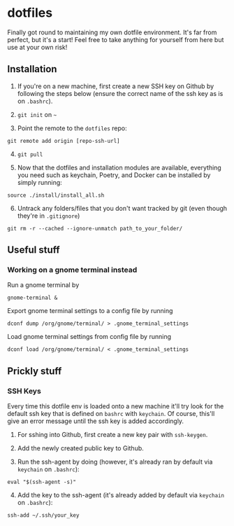 # dotfiles

Finally got round to maintaining my own dotfile environment. It's far from perfect, but it's a start! Feel free to take anything for yourself from here but use at your own risk!

## Installation

1. If you're on a new machine, first create a new SSH key on Github by following the steps below (ensure the correct name of the ssh key as is on `.bashrc`).

2. `git init` on `~`

3. Point the remote to the `dotfiles` repo:
```
git remote add origin [repo-ssh-url]
```

4. `git pull`

5. Now that the dotfiles and installation modules are available, everything you need such as keychain, Poetry, and Docker can be installed by simply running:
```
source ./install/install_all.sh
```

6. Untrack any folders/files that you don't want tracked by git (even though they're in `.gitignore`)
```
git rm -r --cached --ignore-unmatch path_to_your_folder/
```

## Useful stuff

### Working on a gnome terminal instead

Run a gnome terminal by

```
gnome-terminal &
```

Export gnome terminal settings to a config file by running

```
dconf dump /org/gnome/terminal/ > .gnome_terminal_settings
```

Load gnome terminal settings from config file by running

```
dconf load /org/gnome/terminal/ < .gnome_terminal_settings
```

## Prickly stuff

### SSH Keys

Every time this dotfile env is loaded onto a new machine it'll try look for the default
ssh key that is defined on `bashrc` with `keychain`. Of course, this'll give an error message until the ssh key is added accordingly. 

1. For sshing into Github, first create a new key pair with `ssh-keygen`.

2. Add the newly created public key to Github.

3. Run the ssh-agent by doing (however, it's already ran by default via `keychain` on `.bashrc`):
```
eval "$(ssh-agent -s)"
```

4. Add the key to the ssh-agent (it's already added by default via `keychain` on `.bashrc`):
```
ssh-add ~/.ssh/your_key
```
